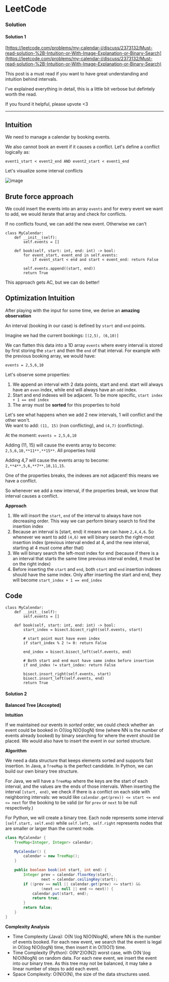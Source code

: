# LeetCode

### Solution

#### Solution 1

[https://leetcode.com/problems/my-calendar-i/discuss/2373132/Must-read-solution-%2B-Intuition-or-With-Image-Explanation-or-Binary-Search](https://leetcode.com/problems/my-calendar-i/discuss/2373132/Must-read-solution-%2B-Intuition-or-With-Image-Explanation-or-Binary-Search)

This post is a must read if you want to have great understanding and intuition behind intervals.

I've explained everything in detail, this is a little bit verbose but defintely worth the read.

If you found it helpful, please upvote <3

***

## Intuition

We need to manage a calendar by booking events.

We also cannot book an event if it causes a conflict. Let's define a conflict logically as:

`event1_start < event2_end AND event2_start < event1_end`

Let's visualize some interval conflicts

![image](https://assets.leetcode.com/users/images/260e87af-7f80-4a6e-bb0f-591ef6362ada\_1659513275.8805177.png)

## Brute force approach

We could insert the events into an array `events` and for every event we want to add, we would iterate that array and check for conflicts.

If no conflicts found, we can add the new event. Otherwise we can't

```
class MyCalendar:
    def __init__(self):
        self.events = []

    def book(self, start: int, end: int) -> bool:
        for event_start, event_end in self.events:
            if event_start < end and start < event_end: return False
        
        self.events.append((start, end))
        return True
```

This approach gets AC, but we can do better!

## Optimization Intuition

After playing with the input for some time, we derive an **amazing observation**

An interval (booking in our case) is defined by `start` and `end` points.

Imagine we had the current bookings: `[(2,5), (6,10)]`

We can flatten this data into a 1D array `events` where every interval is stored by first storing the `start` and then the `end` of that interval. For example with the previous booking array, we would have:

`events = 2,5,6,10`

Let's observe some properties:

1. We append an interval with 2 data points, start and end. start will always have an `even` index, while end will always have an `odd` index.
2. Start and end indexes will be adjacent. To be more specific, `start index + 1 == end index`
3. The array must be **sorted** for this properties to hold

Let's see what happens when we add 2 new intervals, 1 will conflict and the other won't.\
We want to add: `(11, 15)` (non conflicting), and `(4,7)` (conflicting).

At the moment: `events = 2,5,6,10`

Adding (11, 15) will cause the events array to become: `2,5,6,10,**11**,**15**`. All properties hold

Adding 4,7 will cause the events array to become: `2,**4**,5,6,**7**,10,11,15`.

One of the properties breaks, the indexes are not adjacent! this means we have a conflict.

So whenever we add a new interval, if the properties break, we know that interval causes a conflict.

**Approach**

1. We will insort the `start`, `end` of the interval to always have non decreasing order. This way we can perform binary search to find the insertion index
2. Because an interval is \[start, end) it means we can have `2,4,4,6`. So whenever we want to add `(4,6)` we will binary search the right-most insertion index (previous interval ended at 4, and the new interval, starting at 4 must come after that)
3. We will binary search the left-most index for end (because if there is a an interval that starts the same time previous interval ended, it must be on the right index)
4. Before inserting the `start` and `end`, both `start` and `end` insertion indexes should have the same index. Only after inserting the start and end, they will become `start_index + 1 == end_index`

## Code

```
class MyCalendar:
    def __init__(self):
        self.events = []

    def book(self, start: int, end: int) -> bool:
        start_index = bisect.bisect_right(self.events, start)
       
        # start point must have even index
        if start_index % 2 != 0: return False
        
        end_index = bisect.bisect_left(self.events, end)
        
        # Both start and end must have same index before insertion
        if end_index != start_index: return False
        
        bisect.insort_right(self.events, start)
        bisect.insort_left(self.events, end)
        return True
```



#### Solution 2



**Balanced Tree \[Accepted]**

**Intuition**

If we maintained our events in _sorted_ order, we could check whether an event could be booked in O(\log N)O(logN) time (where NN is the number of events already booked) by binary searching for where the event should be placed. We would also have to insert the event in our sorted structure.

**Algorithm**

We need a data structure that keeps elements sorted and supports fast insertion. In Java, a `TreeMap` is the perfect candidate. In Python, we can build our own binary tree structure.

For Java, we will have a `TreeMap` where the keys are the start of each interval, and the values are the ends of those intervals. When inserting the interval `[start, end)`, we check if there is a conflict on each side with neighboring intervals: we would like `calendar.get(prev)) <= start <= end <= next` for the booking to be valid (or for `prev` or `next` to be null respectively.)

For Python, we will create a binary tree. Each node represents some interval `[self.start, self.end)` while `self.left, self.right` represents nodes that are smaller or larger than the current node.



```java
class MyCalendar {
    TreeMap<Integer, Integer> calendar;

    MyCalendar() {
        calendar = new TreeMap();
    }

    public boolean book(int start, int end) {
        Integer prev = calendar.floorKey(start),
                next = calendar.ceilingKey(start);
        if ((prev == null || calendar.get(prev) <= start) &&
                (next == null || end <= next)) {
            calendar.put(start, end);
            return true;
        }
        return false;
    }
}
```

**Complexity Analysis**

* Time Complexity (Java): O(N \log N)O(NlogN), where NN is the number of events booked. For each new event, we search that the event is legal in O(\log N)O(logN) time, then insert it in O(1)O(1) time.
* Time Complexity (Python): O(N^2)O(N2) worst case, with O(N \log N)O(NlogN) on random data. For each new event, we insert the event into our binary tree. As this tree may not be balanced, it may take a linear number of steps to add each event.
* Space Complexity: O(N)O(N), the size of the data structures used.
